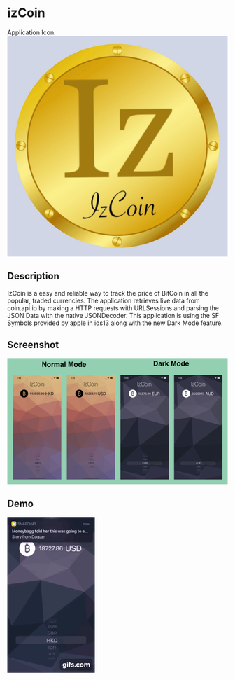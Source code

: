 # izCoin
Application Icon.
![App icon](appstore.png)


## Description

IzCoin is a easy and reliable way to track the price of BitCoin in all the popular, traded currencies. The application retrieves live data from coin.api.io by making a HTTP requests with URLSessions and parsing the JSON Data with the native JSONDecoder. This application is using the SF Symbols provided by apple in ios13 along with the new Dark Mode feature.

## Screenshot

![](Screenshot/izcoin.screenshot.png)


## Demo

![](gif-2.gif)


